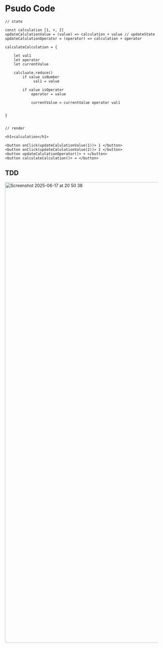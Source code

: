 # Psudo Code

```
// state

const calculation [1, +, 2]
updateCalulationValue = (value) => calculation + value // updateState
updateCalulationOperator = (operator) => calculation + operator

calculateCalculation = {

    let val1
    let operator
    let currentValue

    calcluate.reduce()
        if value isNumber
             val1 = value

        if value isOperator
            operator = value

            currentValue = currentValue operator val1


}


// render

<h1>calculation</h1>

<button onClick(updateCalulationValue(1))> 1 </button>
<button onClick(updateCalulationValue(2))> 2 </button>
<button updateCalulationOperator()> + </button>
<button calculateCalculation()> = </button>

```

## TDD
<img width="1510" alt="Screenshot 2025-06-17 at 20 50 38" src="https://github.com/user-attachments/assets/d2ad58a5-db4e-4d8a-bb7c-7cb4a3fe8db1" />

